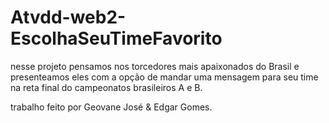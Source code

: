 # Atvdd-web2-EscolhaSeuTimeFavorito
nesse projeto pensamos nos torcedores mais apaixonados do Brasil e presenteamos eles com a opção de mandar uma mensagem para seu time na reta final do campeonatos brasileiros A e B.

trabalho feito por Geovane José & Edgar Gomes.
 
